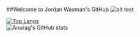 ##Welcome to Jordan Waxman's GitHub
![alt text](https://github.com/jordanswax/jordanswax/main/imgs/Background-last.jpg?raw=true)


[![Top Langs](https://github-readme-stats.vercel.app/api/top-langs/?username=jordanswax&langs_count=8&theme=aura)](https://github.com/anuraghazra/github-readme-stats)
<br/>
![Anurag's GitHub stats](https://github-readme-stats.vercel.app/api?username=jordanswax&show_icons=true&theme=aura)
<!--
**jordanswax/jordanswax** is a ✨ _special_ ✨ repository because its `README.md` (this file) appears on your GitHub profile.
![Anurag's GitHub stats](https://github-readme-stats.vercel.app/api?username=anuraghazra&show_icons=true&theme=radical)
Here are some ideas to get you started:

- 🔭 I’m currently working on ...
- 🌱 I’m currently learning ...
- 👯 I’m looking to collaborate on ...
- 🤔 I’m looking for help with ...
- 💬 Ask me about ...
- 📫 How to reach me: ...
- 😄 Pronouns: ...
- ⚡ Fun fact: ...
-->
